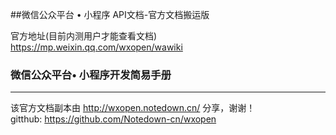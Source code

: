 ##微信公众平台 • 小程序 API文档-官方文档搬运版

官方地址(目前内测用户才能查看文档) https://mp.weixin.qq.com/wxopen/wawiki

### 微信公众平台• 小程序开发简易手册

------
该官方文档副本由 http://wxopen.notedown.cn/ 分享，谢谢！  
gitthub: https://github.com/Notedown-cn/wxopen   

